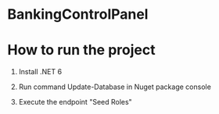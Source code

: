 # BankingControlPanel

# How to run the project 

1. Install .NET 6

2. Run command Update-Database in Nuget package console

3. Execute the endpoint "Seed Roles" 
